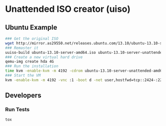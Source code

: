 # Unattended ISO creator (uiso)

## Ubuntu Example
```bash
### Get the original ISO
wget http://mirror.as29550.net/releases.ubuntu.com/13.10/ubuntu-13.10-server-amd64.iso
### Remaster it
uuiso-build ubuntu-13.10-server-amd64.iso ubuntu-13.10-server-unattended-amd64.iso
### Create a new virtual hard drive
qemu-img create hda 4G
### Run the installation
time kvm -enable-kvm -m 4192 -cdrom ubuntu-13.10-server-unattended-amd64.iso -vnc :1 -boot d hda
### Start the VM
kvm -enable-kvm -m 4192 -vnc :1 -boot d -net user,hostfwd=tcp::2424-:22 -net nic,model=virtio hda
```

## Developers

### Run Tests

    tox
